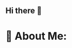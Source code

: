 ## Hi there 👋
# 💫 About Me:

<!--
**AriscaPramalistyo05/AriscaPramalistyo05** is a ✨ _special_ ✨ repository because its `README.md` (this file) appears on your GitHub profile.
 👋 About Me  <br><br>Hi there! I'm **Arisca Pramalistyo**, a passionate **Software Engineer** student currently in my sixth semester at **Politeknik Balekambang Jepara**.  <br><br>🚀 I have hands-on experience as a participant in **Coding Camp 2025 powered by DBS Foundation**, where I explored both **Front-End and Back-End development**.  <br>💻 My main interest lies in **web development**, and I'm constantly learning new technologies to enhance my skills in building efficient, scalable, and user-friendly applications.  <br>🌱 Currently, I'm delving deeper into **modern JavaScript frameworks** and **back-end technologies** to strengthen my full-stack development capabilities.  <br>📫 Feel free to connect with me and check out my projects! Let's build something awesome together! 🚀  


## 🌐 Socials:
[![Facebook](https://img.shields.io/badge/Facebook-%231877F2.svg?logo=Facebook&logoColor=white)](https://facebook.com/AriscaPramalistyo) [![Instagram](https://img.shields.io/badge/Instagram-%23E4405F.svg?logo=Instagram&logoColor=white)](https://instagram.com/@tyo_ariezca) [![LinkedIn](https://img.shields.io/badge/LinkedIn-%230077B5.svg?logo=linkedin&logoColor=white)](https://linkedin.com/in/AriscaPramalistyo) [![TikTok](https://img.shields.io/badge/TikTok-%23000000.svg?logo=TikTok&logoColor=white)](https://tiktok.com/@@pejuangmimp11_) [![email](https://img.shields.io/badge/Email-D14836?logo=gmail&logoColor=white)](mailto:ariscapramalistyo@gmail.com) 

# 💻 Tech Stack:
![HTML5](https://img.shields.io/badge/html5-%23E34F26.svg?style=flat&logo=html5&logoColor=white) ![CSS3](https://img.shields.io/badge/css3-%231572B6.svg?style=flat&logo=css3&logoColor=white) ![JavaScript](https://img.shields.io/badge/javascript-%23323330.svg?style=flat&logo=javascript&logoColor=%23F7DF1E) ![Java](https://img.shields.io/badge/java-%23ED8B00.svg?style=flat&logo=openjdk&logoColor=white) ![PHP](https://img.shields.io/badge/php-%23777BB4.svg?style=flat&logo=php&logoColor=white) ![Vercel](https://img.shields.io/badge/vercel-%23000000.svg?style=flat&logo=vercel&logoColor=white) ![Filament](https://img.shields.io/badge/Filament-FFAA00?style=flat&logoColor=%23000000) ![Laravel](https://img.shields.io/badge/laravel-%23FF2D20.svg?style=flat&logo=laravel&logoColor=white) ![TailwindCSS](https://img.shields.io/badge/tailwindcss-%2338B2AC.svg?style=flat&logo=tailwind-css&logoColor=white) ![Bootstrap](https://img.shields.io/badge/bootstrap-%238511FA.svg?style=flat&logo=bootstrap&logoColor=white) ![MySQL](https://img.shields.io/badge/mysql-4479A1.svg?style=flat&logo=mysql&logoColor=white) ![SQLite](https://img.shields.io/badge/sqlite-%2307405e.svg?style=flat&logo=sqlite&logoColor=white) ![Canva](https://img.shields.io/badge/Canva-%2300C4CC.svg?style=flat&logo=Canva&logoColor=white) ![Figma](https://img.shields.io/badge/figma-%23F24E1E.svg?style=flat&logo=figma&logoColor=white)
# 📊 GitHub Stats:
![](https://github-readme-stats.vercel.app/api?username=AriscaPramalistyo05&theme=github_dark&hide_border=false&include_all_commits=true&count_private=true)<br/>
![](https://nirzak-streak-stats.vercel.app/?user=AriscaPramalistyo05&theme=github_dark&hide_border=false)<br/>
![](https://github-readme-stats.vercel.app/api/top-langs/?username=AriscaPramalistyo05&theme=github_dark&hide_border=false&include_all_commits=true&count_private=true&layout=compact)

### 🔝 Top Contributed Repo
![](https://github-contributor-stats.vercel.app/api?username=AriscaPramalistyo05&limit=5&theme=dark&combine_all_yearly_contributions=true)

---
[![](https://visitcount.itsvg.in/api?id=AriscaPramalistyo05&icon=0&color=0)](https://visitcount.itsvg.in)

<!-- Proudly created with GPRM ( https://gprm.itsvg.in ) -->
